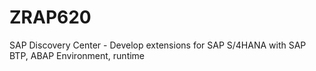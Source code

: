 # ZRAP620
SAP Discovery  Center - Develop extensions for SAP S/4HANA with SAP BTP, ABAP Environment, runtime
